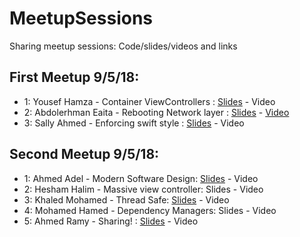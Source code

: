 # MeetupSessions
Sharing meetup sessions: Code/slides/videos and links


## First Meetup 9/5/18: 
- 1: Yousef Hamza - Container ViewControllers : [Slides](https://github.com/SwiftCairo/MeetupSessions/blob/master/1st%20Meetup-May%202018/Instabug-Meetup.key) - Video
- 2: Abdolerhman Eaita - Rebooting Network layer : [Slides](https://github.com/Yoloabdo/RebootingNetwork/blob/master/Rebooting%20Network.key) - [Video](https://www.youtube.com/watch?v=4SQnPJao40g&t=1028s)
- 3: Sally Ahmed - Enforcing swift style : [Slides](https://github.com/SwiftCairo/MeetupSessions/blob/master/1st%20Meetup-May%202018/how%20can%20i%20enforce%20swift%20style%20-%20Sally%20Ahmed.pdf) - Video


## Second Meetup 9/5/18: 
- 1: Ahmed Adel - Modern Software Design: [Slides](https://github.com/SwiftCairo/MeetupSessions/blob/master/2nd%20Meetup-Jun2018/Modern%20Software%20Design.pdf) - Video
- 2: Hesham Halim - Massive view controller: Slides - Video 
- 3: Khaled Mohamed - Thread Safe: [Slides](https://github.com/SwiftCairo/MeetupSessions/blob/master/2nd%20Meetup-Jun2018/Threadsafe/Instabug_iOS.key) - Video
- 4: Mohamed Hamed - Dependency Managers: Slides - Video
- 5: Ahmed Ramy - Sharing! : [Slides](https://github.com/SwiftCairo/MeetupSessions/blob/master/2nd%20Meetup-Jun2018/Blogging%20Session.key) - Video